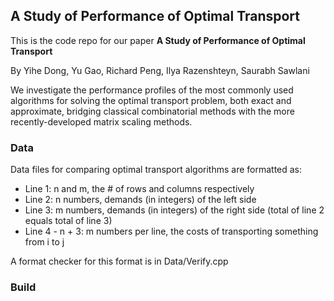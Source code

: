 
## A Study of Performance of Optimal Transport

This is the code repo for our paper **A Study of Performance of Optimal Transport**

By Yihe Dong, Yu Gao, Richard Peng, Ilya Razenshteyn, Saurabh Sawlani

We investigate the performance profiles of the most commonly used algorithms for solving the optimal transport problem, both exact and approximate, bridging classical combinatorial methods with the more recently-developed matrix scaling methods.

### Data

Data files for comparing optimal transport algorithms are formatted as:

+ Line 1: n and m, the # of rows and columns respectively
+ Line 2: n numbers, demands (in integers) of the left side
+ Line 3: m numbers, demands (in integers) of the right side (total of line 2 equals total of line 3)
+ Line 4 - n + 3: m numbers per line, the costs of transporting something from i to j

A format checker for this format is in Data/Verify.cpp

### Build